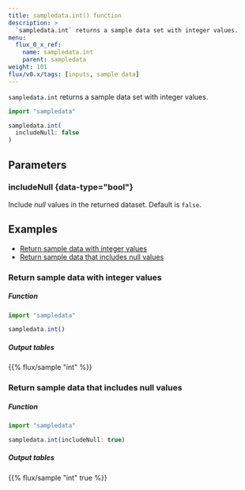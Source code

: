 ```yaml
---
title: sampledata.int() function
description: >
  `sampledata.int` returns a sample data set with integer values.
menu:
  flux_0_x_ref:
    name: sampledata.int
    parent: sampledata
weight: 101
flux/v0.x/tags: [inputs, sample data]
---
```


`sampledata.int` returns a sample data set with integer values.

```js
import "sampledata"

sampledata.int(
  includeNull: false
)
```

## Parameters

### includeNull {data-type="bool"}
Include _null_ values in the returned dataset.
Default is `false`.

## Examples

- [Return sample data with integer values](#return-sample-data-with-integer-values)
- [Return sample data that includes null values](#return-sample-data-that-includes-null-values)

### Return sample data with integer values

##### Function
```js
import "sampledata"

sampledata.int()
```
##### Output tables
{{% flux/sample "int" %}}

### Return sample data that includes null values

##### Function
```js
import "sampledata"

sampledata.int(includeNull: true)
```
##### Output tables
{{% flux/sample "int" true %}}